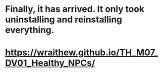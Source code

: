 # Finally, it has arrived. It only took uninstalling and reinstalling everything.
# https://wraithew.github.io/TH_M07_DV01_Healthy_NPCs/
